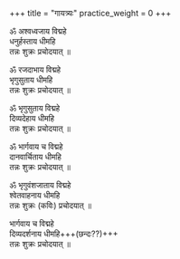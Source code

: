 +++
title = "गायत्र्यः"
practice_weight = 0
+++

ॐ अश्वध्वजाय विद्महे  
धनुर्हस्ताय धीमहि  
तन्नः शुक्रः प्रचोदयात् ॥  

ॐ रजदाभाय विद्महे  
भृगुसुताय धीमहि  
तन्नः शुक्रः प्रचोदयात् ॥  

ॐ भृगुसुताय विद्महे  
दिव्यदेहाय धीमहि  
तन्नः शुक्रः प्रचोदयात् ॥  

ॐ भार्गवाय च विद्महे  
दानवार्चिताय धीमहि  
तन्नः शुक्रः प्रचोदयात् ॥  

ॐ भृगुवंशजाताय विद्महे  
श्वेतवाहनाय धीमहि  
तन्नः शुक्रः (कविः) प्रचोदयात् ॥  

भार्गवाय च विद्महे  
दिव्यदर्शनाय धीमहि+++(छन्दः??)+++  
तन्नः शुक्रः प्रचोदयात् ॥  
